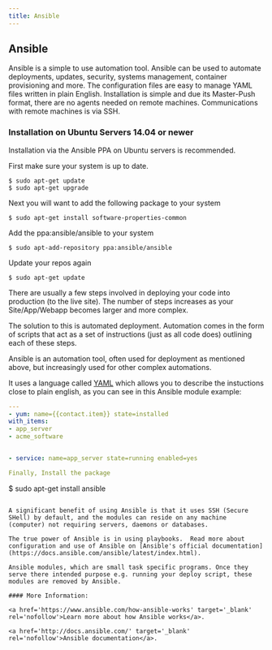 ```yaml
---
title: Ansible
---
```

## Ansible

Ansible is a simple to use automation tool.  Ansible can be used to automate deployments, updates, security, systems management, container provisioning and more.  The configuration files are easy to manage YAML files written in plain English.  Installation is simple and due its Master-Push format, there are no agents needed on remote machines.  Communications with remote machines is via SSH.

### Installation on Ubuntu Servers 14.04 or newer
Installation via the Ansible PPA on Ubuntu servers is recommended.

First make sure your system is up to date.
```
$ sudo apt-get update
$ sudo apt-get upgrade
```
Next you will want to add the following package to your system
```
$ sudo apt-get install software-properties-common
```
Add the ppa:ansible/ansible to your system
```
$ sudo apt-add-repository ppa:ansible/ansible
```

Update your repos again
```
$ sudo apt-get update
```

There are usually a few steps involved in deploying your code into production (to the live site). The number of steps increases as your Site/App/Webapp becomes larger and more complex. 

The solution to this is automated deployment. Automation comes in the form of scripts that act as a set of instructions (just as all code does) outlining each of these steps. 

Ansible is an automation tool, often used for deployment as mentioned above, but increasingly used for other complex automations. 

It uses a language called <a href='https://en.wikipedia.org/wiki/YAML' target='_blank' rel='nofollow'>YAML</a> which allows you to describe the instuctions close to plain english, as you can see in this Ansible module example:

```YAML
---
- yum: name={{contact.item}} state=installed
with_items:
- app_server
- acme_software


- service: name=app_server state=running enabled=yes

Finally, Install the package

```
$ sudo apt-get install ansible
```

A significant benefit of using Ansible is that it uses SSH (Secure SHell) by default, and the modules can reside on any machine (computer) not requiring servers, daemons or databases.

The true power of Ansible is in using playbooks.  Read more about configuration and use of Ansible on [Ansible's official documentation](https://docs.ansible.com/ansible/latest/index.html). 

Ansible modules, which are small task specific programs. Once they serve there intended purpose e.g. running your deploy script, these modules are removed by Ansible.  

#### More Information:

<a href='https://www.ansible.com/how-ansible-works' target='_blank' rel='nofollow'>Learn more about how Ansible works</a>.

<a href='http://docs.ansible.com/' target='_blank' rel='nofollow'>Ansible documentation</a>.